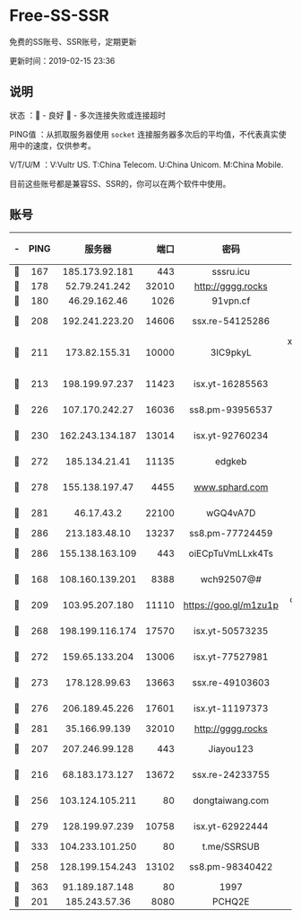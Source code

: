 # Free-SS-SSR

免费的SS账号、SSR账号，定期更新

更新时间：2019-02-15 23:36

## 说明

状态     ：🙂 - 良好 🙁 - 多次连接失败或连接超时

PING值   ：从抓取服务器使用 `socket` 连接服务器多次后的平均值，不代表真实使用中的速度，仅供参考。

V/T/U/M  ：V:Vultr US. T:China Telecom. U:China Unicom. M:China Mobile.

目前这些账号都是兼容SS、SSR的，你可以在两个软件中使用。

## 账号

|-|PING|服务器|端口|密码|加密方式|区域|V/T/U/M|
|:----:|:----:|:-----:|-----:|:----:|:----:|:----:|:----:|
|🙂|167|185.173.92.181|443|sssru.icu|rc4-md5|RU|10↑/10↑/10↑/10↑|
|🙂|178|52.79.241.242|32010|http://gggg.rocks|chacha20|KR|10↑/10↑/10↑/10↑|
|🙂|180|46.29.162.46|1026|91vpn.cf|rc4-md5|RU|10↑/10↑/10↑/10↑|
|🙂|208|192.241.223.20|14606|ssx.re-54125286|aes-256-cfb|US|9↑/9↑/9↑/9↑|
|🙂|211|173.82.155.31|10000|3IC9pkyL|xchacha20-ietf-poly1305|US|7↑/10↑/8↑/8↑|
|🙂|213|198.199.97.237|11423|isx.yt-16285563|aes-256-cfb|US|10↑/10↑/10↑/9↓|
|🙂|226|107.170.242.27|16036|ss8.pm-93956537|aes-256-cfb|US|10↑/10↑/10↑/10↑|
|🙂|230|162.243.134.187|13014|isx.yt-92760234|aes-256-cfb|US|10↑/10↑/10↑/10↑|
|🙂|272|185.134.21.41|11135|edgkeb|aes-256-cfb|GB|10↑/10↑/10↑/10↑|
|🙂|278|155.138.197.47|4455|www.sphard.com|aes-256-cfb|US|8↑/9↑/10↑/9↑|
|🙂|281|46.17.43.2|22100|wGQ4vA7D|aes-256-gcm|RU|4↓/10↑/10↑/10↑|
|🙂|286|213.183.48.10|13237|ss8.pm-77724459|rc4-md5|RU|10↑/10↑/10↑/10↑|
|🙂|286|155.138.163.109|443|oiECpTuVmLLxk4Ts|aes-256-cfb|US|2↓/10↑/10↑/10↑|
|🙂|168|108.160.139.201|8388|wch92507@#|aes-256-cfb|JP|8↑/10↑/10↑/10↑|
|🙂|209|103.95.207.180|11110|https://goo.gl/m1zu1p|chacha20-ietf|US|9↑/9↑/8↑/9↑|
|🙂|268|198.199.116.174|17570|isx.yt-50573235|aes-256-cfb|US|10↑/10↑/10↑/10↑|
|🙂|272|159.65.133.204|13006|isx.yt-77527981|aes-256-cfb|SG|10↑/10↑/10↑/10↑|
|🙂|273|178.128.99.63|13663|ssx.re-49103603|aes-256-cfb|SG|10↑/10↑/10↑/10↑|
|🙂|276|206.189.45.226|17601|isx.yt-11197373|aes-256-cfb|SG|10↑/10↑/10↑/10↑|
|🙂|281|35.166.99.139|32010|http://gggg.rocks|chacha20|US|9↑/9↑/10↑/10↑|
|🙂|207|207.246.99.128|443|Jiayou123|aes-256-cfb|US|9↑/8↓/8↑/10↑|
|🙂|216|68.183.173.127|13672|ssx.re-24233755|aes-256-cfb|US|9↑/9↑/9↑/9↑|
|🙂|256|103.124.105.211|80|dongtaiwang.com|aes-256-cfb|US|10↑/10↑/10↑/10↑|
|🙂|279|128.199.97.239|10758|isx.yt-62922444|aes-256-cfb|SG|9↑/10↑/10↑/10↑|
|🙂|333|104.233.101.250|80|t.me/SSRSUB|rc4-md5|CA|10↑/10↑/10↑/10↑|
|🙁|258|128.199.154.243|13102|ss8.pm-98340422|aes-256-cfb|SG|10↑/10↑/10↑/10↑|
|🙁|363|91.189.187.148|80|1997|chacha20|US|9↑/9↑/9↑/10↑|
|🙁|201|185.243.57.36|8080|PCHQ2E|rc4-md5|US|10↑/10↑/10↑/10↑|
